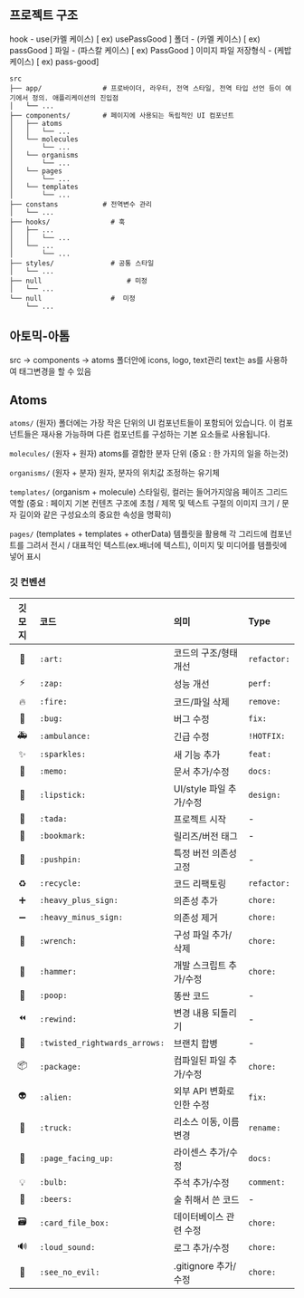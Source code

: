 ## 프로젝트 구조

hook - use(카멜 케이스) [ ex) usePassGood ]
폴더 - (카멜 케이스) [ ex) passGood ]
파일 - (파스칼 케이스) [ ex) PassGood ]
이미지 파일 저장형식 - (케밥 케이스) [ ex) pass-good]

```
src
├── app/               # 프로바이더, 라우터, 전역 스타일, 전역 타입 선언 등이 여기에서 정의. 애플리케이션의 진입점
│   └── ...
├── components/        # 페이지에 사용되는 독립적인 UI 컴포넌트
│   ├── atoms
│   │   └── ...
│   └── molecules
│       └── ...
│   └── organisms
│       └── ...
│   └── pages
│       └── ...
│   └── templates
│       └── ...
├── constans           # 전역변수 관리
│   └── ...
├── hooks/          	 # 훅
│   ├── ...
│   │   └── ...
│   └── ...
│       └── ...
├── styles/         	 # 공통 스타일
│   └── ...
├── null         			 # 미정
│   └── ...
└── null         	     #  미정
    └── ...
```

## 아토믹-아톰

src -> components -> atoms 폴더안에
icons, logo, text관리
text는 as를 사용하여 태그변경을 할 수 있음

## Atoms

`atoms/` (원자)
폴더에는 가장 작은 단위의 UI 컴포넌트들이 포함되어 있습니다. 이 컴포넌트들은 재사용 가능하며 다른 컴포넌트를 구성하는 기본 요소들로 사용됩니다.

`molecules/` (원자 + 원자)
atoms를 결합한 분자 단위 (중요 : 한 가지의 일을 하는것)

`organisms/` (원자 + 분자)
원자, 분자의 위치값 조정하는 유기체

`templates/` (organism + molecule)
스타일링, 컬러는 들어가지않음 페이즈 그리드 역할 (중요 : 페이지 기본 컨텐츠 구조에 초첨 / 제목 및 텍스트 구절의 이미지 크기 / 문자 길이와 같은 구성요소의 중요한 속성을 명확히)

`pages/` (templates + templates + otherData)
템플릿을 활용해 각 그리드에 컴포넌트를 그려서 전시 / 대표적인 텍스트(ex.배너에 텍스트), 이미지 및 미디어를 템플릿에 넣어 표시

### 깃 컨벤션

| 깃모지 | 코드                          | 의미                      | Type        |
| :----: | :---------------------------- | :------------------------ | :---------- |
|   🎨   | `:art:`                       | 코드의 구조/형태 개선     | `refactor:` |
|  ⚡️   | `:zap:`                       | 성능 개선                 | `perf:`     |
|   🔥   | `:fire:`                      | 코드/파일 삭제            | `remove:`   |
|   🐛   | `:bug:`                       | 버그 수정                 | `fix:`      |
|   🚑   | `:ambulance:`                 | 긴급 수정                 | `!HOTFIX:`  |
|   ✨   | `:sparkles:`                  | 새 기능 추가              | `feat:`     |
|   📝   | `:memo:`                      | 문서 추가/수정            | `docs:`     |
|   💄   | `:lipstick:`                  | UI/style 파일 추가/수정   | `design:`   |
|   🎉   | `:tada:`                      | 프로젝트 시작             | -           |
|   🔖   | `:bookmark:`                  | 릴리즈/버전 태그          | -           |
|   📌   | `:pushpin:`                   | 특정 버전 의존성 고정     | -           |
|   ♻️   | `:recycle:`                   | 코드 리팩토링             | `refactor:` |
|   ➕   | `:heavy_plus_sign:`           | 의존성 추가               | `chore:`    |
|   ➖   | `:heavy_minus_sign:`          | 의존성 제거               | `chore:`    |
|   🔧   | `:wrench:`                    | 구성 파일 추가/삭제       | `chore:`    |
|   🔨   | `:hammer:`                    | 개발 스크립트 추가/수정   | `chore:`    |
|   💩   | `:poop:`                      | 똥싼 코드                 | -           |
|   ⏪   | `:rewind:`                    | 변경 내용 되돌리기        | -           |
|   🔀   | `:twisted_rightwards_arrows:` | 브랜치 합병               | -           |
|   📦   | `:package:`                   | 컴파일된 파일 추가/수정   | `chore:`    |
|   👽   | `:alien:`                     | 외부 API 변화로 인한 수정 | `fix:`      |
|   🚚   | `:truck:`                     | 리소스 이동, 이름 변경    | `rename:`   |
|   📄   | `:page_facing_up:`            | 라이센스 추가/수정        | `docs:`     |
|   💡   | `:bulb:`                      | 주석 추가/수정            | `comment:`  |
|   🍻   | `:beers:`                     | 술 취해서 쓴 코드         | -           |
|   🗃    | `:card_file_box:`             | 데이터베이스 관련 수정    | `chore:`    |
|   🔊   | `:loud_sound:`                | 로그 추가/수정            | `chore:`    |
|   🙈   | `:see_no_evil:`               | .gitignore 추가/수정      | `chore:`    |
